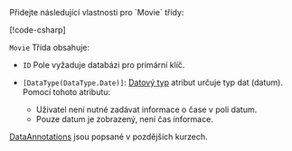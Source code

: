 <!-- THIS INCLUDE USED BY MVC AND RP --> Přidejte následující vlastnosti pro `Movie` třídy:

[!code-csharp[](~/tutorials/razor-pages/razor-pages-start/sample/RazorPagesMovie22/Models/Movie.cs?name=snippet1)]

`Movie` Třída obsahuje:

* `ID` Pole vyžaduje databázi pro primární klíč.
* `[DataType(DataType.Date)]`:  [Datový typ](/dotnet/api/microsoft.aspnetcore.mvc.dataannotations.internal.datatypeattributeadapter) atribut určuje typ dat (datum). Pomocí tohoto atributu:

  * Uživatel není nutné zadávat informace o čase v poli datum.
  * Pouze datum je zobrazený, není čas informace.

[DataAnnotations](/dotnet/api/system.componentmodel.dataannotations) jsou popsané v pozdějších kurzech.